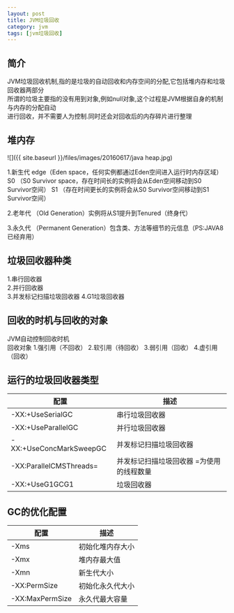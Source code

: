 ```yaml
---
layout: post
title: JVM垃圾回收
category: jvm
tags: [jvm垃圾回收]
---
```


## 简介

JVM垃圾回收机制,指的是垃圾的自动回收和内存空间的分配,它包括堆内存和垃圾回收器两部分  
所谓的垃圾主要指的没有用到对象,例如null对象,这个过程是JVM根据自身的机制与内存的分配自动  
进行回收，并不需要人为控制.同时还会对回收后的内存碎片进行整理

## 堆内存

![]({{ site.baseurl }}/files/images/20160617/java heap.jpg)  

1.新生代
 edge（Eden space，任何实例都通过Eden空间进入运行时内存区域） 
 S0 （S0 Survivor space，存在时间长的实例将会从Eden空间移动到S0 Survivor空间） 
 S1 （存在时间更长的实例将会从S0 Survivor空间移动到S1 Survivor空间） 
 
2.老年代 （Old Generation）实例将从S1提升到Tenured（终身代） 

3.永久代 （Permanent Generation）包含类、方法等细节的元信息（PS:JAVA8已经弃用）  

## 垃圾回收器种类

1.串行回收器   
2.并行回收器  
3.并发标记扫描垃圾回收器
4.G1垃圾回收器  

## 回收的时机与回收的对象

JVM自动控制回收时机  
回收对象
1.强引用（不回收）
2.软引用（待回收）
3.弱引用（回收）
4.虚引用（回收）

## 运行的垃圾回收器类型

配置                   |          描述
-----------------------|----------------------------
-XX:+UseSerialGC       |  串行垃圾回收器
-XX:+UseParallelGC     |  并行垃圾回收器
-XX:+UseConcMarkSweepGC|  并发标记扫描垃圾回收器
-XX:ParallelCMSThreads=|  并发标记扫描垃圾回收器 =为使用的线程数量
-XX:+UseG1GCG1         |  垃圾回收器


## GC的优化配置

配置                   |          描述
-----------------------|----------------------------
-Xms                   |  初始化堆内存大小
-Xmx                   |  堆内存最大值
-Xmn                   |  新生代大小
-XX:PermSize           |  初始化永久代大小
-XX:MaxPermSize        |  永久代最大容量


